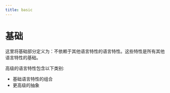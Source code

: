 ```yaml
---
title: basic
---
```


# 基础

这里将基础部分定义为：不依赖于其他语言特性的语言特性。这些特性是所有其他语言特性的基础。

高级的语言特性包含以下类别:

- 基础语言特性的组合
- 更高级的抽象
